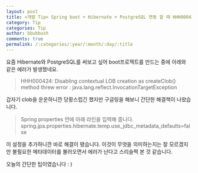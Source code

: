 ```yaml
---
layout: post
title: <개발 Tip> Spring boot + Hibernate + PostgreSQL 연동 할 때 HHH000424 Exception 해결
category: Tip
categories: Tip
author: bbubbush
comments: true
permalink: /:categories/:year/:month/:day/:title
---
```

요즘 Hibernate와 PostgreSQL를 써보고 싶어 boot프로젝트를 만드는 중에 아래와 같은 에러가 발생했네요.

>HHH000424: Disabling contextual LOB creation as createClob() method threw error : java.lang.reflect.InvocationTargetException

갑자기 clob을 운운하니깐 당황스럽긴 했지만 구글링을 해보니 간단한 해결책이 나왔습니다.

>Spring properties 안에 아래 라인을 입력해 줍니다.
>spring.jpa.properties.hibernate.temp.use_jdbc_metadata_defaults=false

이 설정을 추가하니깐 바로 해결이 됐습니다. 이것이 무엇을 의미하는지는 잘 모르겠지만 불필요한 메타데이터를 불러오면서 에러가 난다고 스리슬쩍 본 것 같습니다.

오늘의 간단한 팁이였습니다 : )